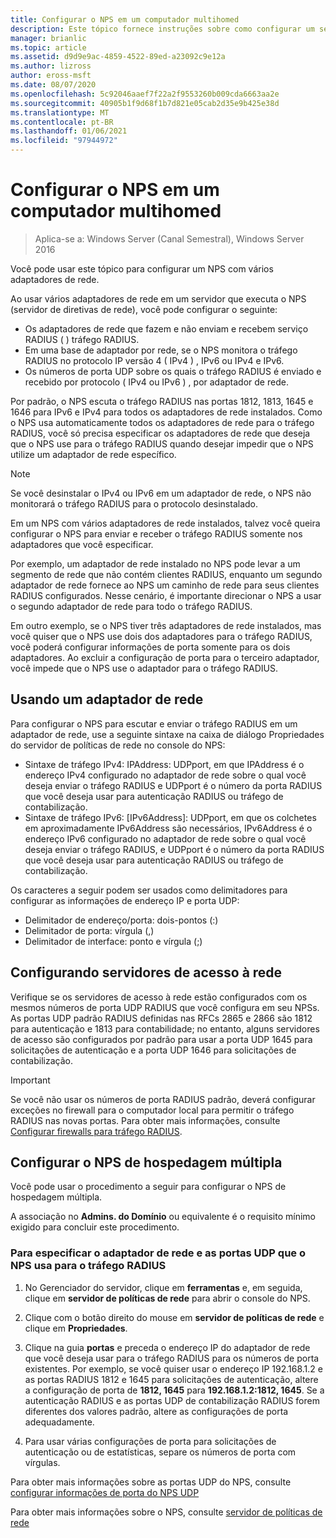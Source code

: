 ```yaml
---
title: Configurar o NPS em um computador multihomed
description: Este tópico fornece instruções sobre como configurar um servidor com vários adaptadores de rede que está executando o servidor de políticas de rede no Windows Server 2016.
manager: brianlic
ms.topic: article
ms.assetid: d9d9e9ac-4859-4522-89ed-a23092c9e12a
ms.author: lizross
author: eross-msft
ms.date: 08/07/2020
ms.openlocfilehash: 5c92046aaef7f22a2f9553260b009cda6663aa2e
ms.sourcegitcommit: 40905b1f9d68f1b7d821e05cab2d35e9b425e38d
ms.translationtype: MT
ms.contentlocale: pt-BR
ms.lasthandoff: 01/06/2021
ms.locfileid: "97944972"
---
```

# <a name="configure-nps-on-a-multihomed-computer"></a>Configurar o NPS em um computador multihomed

>Aplica-se a: Windows Server (Canal Semestral), Windows Server 2016

Você pode usar este tópico para configurar um NPS com vários adaptadores de rede.

Ao usar vários adaptadores de rede em um servidor que executa o NPS (servidor de diretivas de rede), você pode configurar o seguinte:

- Os adaptadores de rede que fazem e não enviam e recebem serviço RADIUS \( \) tráfego RADIUS.
- Em uma base de adaptador por rede, se o NPS monitora o tráfego RADIUS no protocolo IP versão 4 \( IPv4 \) , IPv6 ou IPv4 e IPv6.
- Os números de porta UDP sobre os quais o tráfego RADIUS é enviado e recebido por protocolo \( IPv4 ou IPv6 \) , por adaptador de rede.

Por padrão, o NPS escuta o tráfego RADIUS nas portas 1812, 1813, 1645 e 1646 para IPv6 e IPv4 para todos os adaptadores de rede instalados. Como o NPS usa automaticamente todos os adaptadores de rede para o tráfego RADIUS, você só precisa especificar os adaptadores de rede que deseja que o NPS use para o tráfego RADIUS quando desejar impedir que o NPS utilize um adaptador de rede específico.

>[!NOTE]
>Se você desinstalar o IPv4 ou IPv6 em um adaptador de rede, o NPS não monitorará o tráfego RADIUS para o protocolo desinstalado.

Em um NPS com vários adaptadores de rede instalados, talvez você queira configurar o NPS para enviar e receber o tráfego RADIUS somente nos adaptadores que você especificar.

Por exemplo, um adaptador de rede instalado no NPS pode levar a um segmento de rede que não contém clientes RADIUS, enquanto um segundo adaptador de rede fornece ao NPS um caminho de rede para seus clientes RADIUS configurados. Nesse cenário, é importante direcionar o NPS a usar o segundo adaptador de rede para todo o tráfego RADIUS.

Em outro exemplo, se o NPS tiver três adaptadores de rede instalados, mas você quiser que o NPS use dois dos adaptadores para o tráfego RADIUS, você poderá configurar informações de porta somente para os dois adaptadores. Ao excluir a configuração de porta para o terceiro adaptador, você impede que o NPS use o adaptador para o tráfego RADIUS.

## <a name="using-a-network-adapter"></a>Usando um adaptador de rede

Para configurar o NPS para escutar e enviar o tráfego RADIUS em um adaptador de rede, use a seguinte sintaxe na caixa de diálogo Propriedades do servidor de políticas de rede no console do NPS:

- Sintaxe de tráfego IPv4: IPAddress: UDPport, em que IPAddress é o endereço IPv4 configurado no adaptador de rede sobre o qual você deseja enviar o tráfego RADIUS e UDPport é o número da porta RADIUS que você deseja usar para autenticação RADIUS ou tráfego de contabilização.
- Sintaxe de tráfego IPv6: [IPv6Address]: UDPport, em que os colchetes em aproximadamente IPv6Address são necessários, IPv6Address é o endereço IPv6 configurado no adaptador de rede sobre o qual você deseja enviar o tráfego RADIUS, e UDPport é o número da porta RADIUS que você deseja usar para autenticação RADIUS ou tráfego de contabilização.

Os caracteres a seguir podem ser usados como delimitadores para configurar as informações de endereço IP e porta UDP:

- Delimitador de endereço/porta: dois-pontos (:)
- Delimitador de porta: vírgula (,)
- Delimitador de interface: ponto e vírgula (;)

## <a name="configuring-network-access-servers"></a>Configurando servidores de acesso à rede

Verifique se os servidores de acesso à rede estão configurados com os mesmos números de porta UDP RADIUS que você configura em seu NPSs. As portas UDP padrão RADIUS definidas nas RFCs 2865 e 2866 são 1812 para autenticação e 1813 para contabilidade; no entanto, alguns servidores de acesso são configurados por padrão para usar a porta UDP 1645 para solicitações de autenticação e a porta UDP 1646 para solicitações de contabilização.

>[!IMPORTANT]
>Se você não usar os números de porta RADIUS padrão, deverá configurar exceções no firewall para o computador local para permitir o tráfego RADIUS nas novas portas. Para obter mais informações, consulte [Configurar firewalls para tráfego RADIUS](nps-firewalls-configure.md).

## <a name="configure-the-multihomed-nps"></a>Configurar o NPS de hospedagem múltipla

Você pode usar o procedimento a seguir para configurar o NPS de hospedagem múltipla.

A associação no **Admins. do Domínio** ou equivalente é o requisito mínimo exigido para concluir este procedimento.

### <a name="to-specify-the-network-adapter-and-udp-ports-that-nps-uses-for-radius-traffic"></a>Para especificar o adaptador de rede e as portas UDP que o NPS usa para o tráfego RADIUS

1. No Gerenciador do servidor, clique em **ferramentas** e, em seguida, clique em **servidor de políticas de rede** para abrir o console do NPS.

2. Clique com o botão direito do mouse em **servidor de políticas de rede** e clique em **Propriedades**.

3. Clique na guia **portas** e preceda o endereço IP do adaptador de rede que você deseja usar para o tráfego RADIUS para os números de porta existentes. Por exemplo, se você quiser usar o endereço IP 192.168.1.2 e as portas RADIUS 1812 e 1645 para solicitações de autenticação, altere a configuração de porta de **1812, 1645** para **192.168.1.2:1812, 1645**. Se a autenticação RADIUS e as portas UDP de contabilização RADIUS forem diferentes dos valores padrão, altere as configurações de porta adequadamente.

4. Para usar várias configurações de porta para solicitações de autenticação ou de estatísticas, separe os números de porta com vírgulas.

Para obter mais informações sobre as portas UDP do NPS, consulte [configurar informações de porta do NPS UDP](nps-udp-ports-configure.md)


Para obter mais informações sobre o NPS, consulte [servidor de políticas de rede](nps-top.md)

